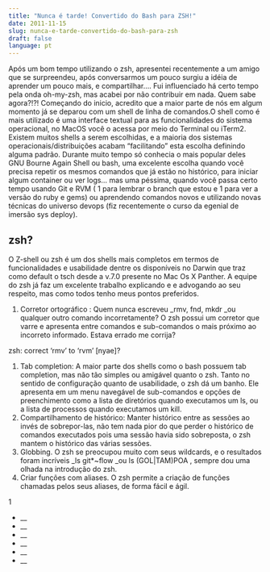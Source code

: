 ```yaml
---
title: "Nunca é tarde! Convertido do Bash para ZSH!"
date: 2011-11-15
slug: nunca-e-tarde-convertido-do-bash-para-zsh
draft: false
language: pt
---
```


Após um bom tempo utilizando o zsh, apresentei recentemente a um amigo que se surpreendeu, após conversarmos um pouco surgiu a idéia de aprender um pouco mais, e compartilhar…. Fui influenciado há certo tempo pela onda oh-my-zsh, mas acabei por não contribuir em nada. Quem sabe agora?!?!
Começando do inicio, acredito que a maior parte de nós em algum momento já se deparou com um shell de linha de comandos.O shell como é mais utilizado é uma interface textual para as funcionalidades do sistema operacional, no MacOS você o acessa por meio do Terminal ou iTerm2. Existem muitos shells a serem escolhidas, e a maioria dos sistemas operacionais/distribuições acabam “facilitando” esta escolha definindo alguma padrão. Durante muito tempo só conhecia o mais popular deles GNU Bourne Again Shell ou bash, uma excelente escolha quando você precisa repetir os mesmos comandos que já estão no histórico, para iniciar algum container ou ver logs… mas uma péssima, quando você passa certo tempo usando Git e RVM (
1
para lembrar o branch que estou e
1
para ver a versão do ruby e gems) ou aprendendo comandos novos e utilizando novas técnicas do universo devops (fiz recentemente o curso da egenial de imersão sys deploy).
## zsh?

O Z-shell ou zsh é um dos shells mais completos em termos de funcionalidades e usabilidade dentre os disponíveis no Darwin que traz como default o tsch desde a v.7.0 presente no Mac Os X Panther. A equipe do zsh já faz um excelente trabalho explicando e e advogando ao seu respeito, mas como todos tenho meus pontos preferidos.
1. Corretor ortográfico : Quem nunca escreveu _rmv, fnd, mkdr _ou qualquer outro comando incorretamente? O zsh possui um corretor que varre e apresenta entre comandos e sub-comandos o mais próximo ao incorreto informado. Estava errado me corrija?

zsh: correct ‘rmv’ to ‘rvm’ [nyae]?
1. Tab completion: A maior parte dos shells como o bash possuem tab completion, mas não tão simples ou amigável quanto o zsh. Tanto no sentido de configuração quanto de usabilidade, o zsh dá um banho. Ele apresenta em um menu navegável de sub-comandos e opções de preenchimento como a lista de diretórios quando executamos um ls, ou a lista de processos quando executamos um kill.
2. Compartilhamento de histórico: Manter histórico entre as sessões ao invés de sobrepor-las, não tem nada pior do que perder o histórico de comandos executados pois uma sessão havia sido sobreposta, o zsh mantem o histórico das várias sessões.
3. Globbing. O zsh se preocupou muito com seus wildcards, e o resultados foram incríveis _ls git*~flow _ou ls (GOL|TAM)POA , sempre dou uma olhada na introdução do zsh.
4. Criar funções com aliases. O zsh permite a criação de funções chamadas pelos seus aliases, de forma fácil e ágil.

1
- __
- __
- __
- __
- __
- __